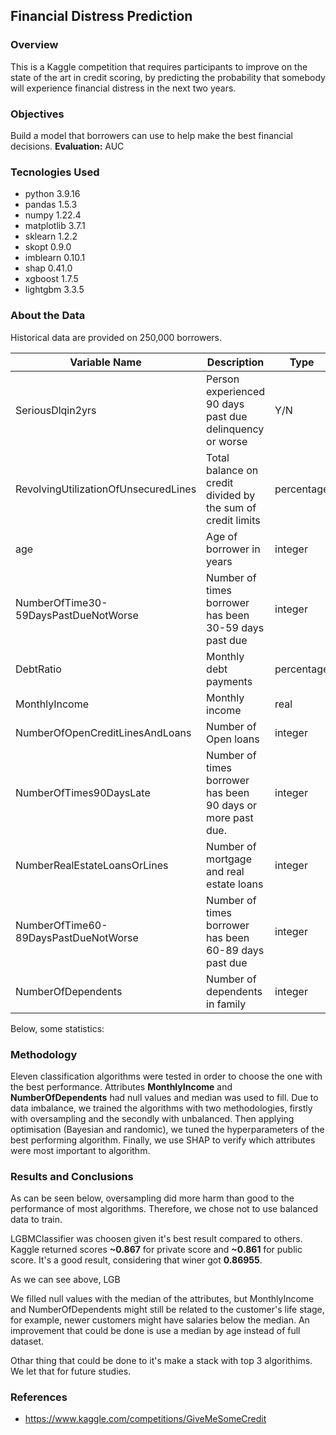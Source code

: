 ## Financial Distress Prediction
### Overview
This is a Kaggle competition that requires participants to improve on the state of the art in credit scoring, by predicting the probability that somebody will experience financial distress in the next two years.
### Objectives
Build a model that borrowers can use to help make the best financial decisions. **Evaluation:** AUC
### Tecnologies Used
* python 3.9.16
* pandas 1.5.3
* numpy 1.22.4
* matplotlib 3.7.1
* sklearn 1.2.2
* skopt 0.9.0
* imblearn 0.10.1
* shap 0.41.0
* xgboost 1.7.5
* lightgbm 3.3.5
### About the Data
Historical data are provided on 250,000 borrowers.

|Variable Name|Description|Type|
|---|---|---|
|SeriousDlqin2yrs|Person experienced 90 days past due delinquency or worse|Y/N|
|RevolvingUtilizationOfUnsecuredLines|Total balance on credit divided by the sum of credit limits|percentage|
|age|Age of borrower in years|integer|
|NumberOfTime30-59DaysPastDueNotWorse|Number of times borrower has been 30-59 days past due|integer|
|DebtRatio|Monthly debt payments|percentage|
|MonthlyIncome|Monthly income|real|
|NumberOfOpenCreditLinesAndLoans|Number of Open loans|integer|
|NumberOfTimes90DaysLate|Number of times borrower has been 90 days or more past due.|integer|
|NumberRealEstateLoansOrLines|Number of mortgage and real estate loans|integer|
|NumberOfTime60-89DaysPastDueNotWorse|Number of times borrower has been 60-89 days past due|integer|
|NumberOfDependents|Number of dependents in family|integer|


Below, some statistics:




### Methodology
Eleven classification algorithms were tested in order to choose the one with the best performance. Attributes **MonthlyIncome** and **NumberOfDependents** had null values and median was used to fill. Due to data imbalance, we trained the algorithms with two methodologies, firstly with oversampling and the secondly with unbalanced. Then applying optimisation (Bayesian and randomic), we tuned the hyperparameters of the best performing algorithm. Finally, we use SHAP to verify which attributes were most important to algorithm.
### Results and Conclusions
As can be seen below, oversampling did more harm than good to the performance of most algorithms. Therefore, we chose not to use balanced data to train.

LGBMClassifier was choosen given it's best result compared to others. Kaggle returned scores **~0.867** for private score and **~0.861** for public score. It's a good result, considering that winer got **0.86955**.

As we can see above, LGB 

We filled null values with the median of the attributes, but MonthlyIncome and NumberOfDependents might still be related to the customer's life stage, for example, newer customers might have salaries below the median. An improvement that could be done is use a median by age instead of full dataset.

Othar thing that could be done to it's make a stack with top 3 algorithims. We let that for future studies.

### References
* https://www.kaggle.com/competitions/GiveMeSomeCredit

